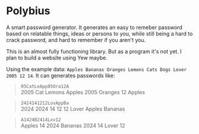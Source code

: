 # Polybius

A smart password generator. It generates an easy to remeber password based on relatable things, ideas or persons to you, while still being a hard to crack password, and hard to remember if you aren't you.

This is an almost fully functioning library. But as a program it's not yet. I plan to build a website using Yew maybe.

Using the example data: `Apples Bananas Oranges Lemons Cats Dogs Lover 2005 12 14`. It can generates passwords like:

>`05CatLeApp05Ora12A`\
2005 Cat Lemons Apples 2005 Oranges 12 Apples

> `2424141212LovAppBa`\
2024 2024 14 12 12 Lover Apples Bananas

> `A1424B2414Lov12`\
Apples 14 2024 Bananas 2024 14 Lover 12